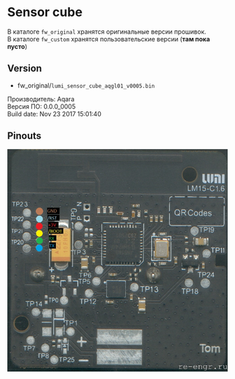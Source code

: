 # Sensor cube
В каталоге `fw_original` хранятся оригинальные версии прошивок.   
В каталоге `fw_custom` хранятся пользовательские версии (**там пока пусто**)
## Version
 * fw_original/`lumi_sensor_cube_aqgl01_v0005.bin` 
 
 Производитель: Aqara  
 Версия ПО: 0.0.0_0005  
 Build date: Nov 23 2017 15:01:40
 
## Pinouts
![Pins_0](picture/cube_top.jpg)
